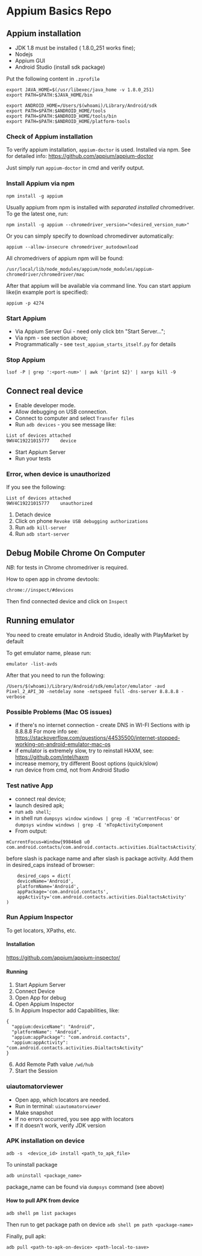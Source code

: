 # Appium Basics Repo

## Appium installation
- JDK 1.8 must be installed ( 1.8.0_251 works fine);
- Nodejs 
- Appium GUI
- Android Studio (install sdk package)

Put the following content in `.zprofile`

```
export JAVA_HOME=$(/usr/libexec/java_home -v 1.8.0_251)
export PATH=$PATH:$JAVA_HOME/bin

export ANDROID_HOME=/Users/$(whoami)/Library/Android/sdk
export PATH=$PATH:$ANDROID_HOME/tools
export PATH=$PATH:$ANDROID_HOME/tools/bin
export PATH=$PATH:$ANDROID_HOME/platform-tools
```

### Check of Appium installation
To verify appium installation, `appium-doctor` is used. Installed via npm. See for detailed info:
https://github.com/appium/appium-doctor

Just simply run `appium-doctor` in cmd and verify output.
### Install Appium via npm
`npm install -g appium`

Usually appium from npm is installed with *separated installed* chromedriver.
To ge the latest one, run:

`npm install -g appium --chromedriver_version="<desired_version_num>"`

Or you can simply specify to download chromedirver automatically:

```appium --allow-insecure chromedriver_autodownload```

All chromedrivers of appium npm will be found:

```/usr/local/lib/node_modules/appium/node_modules/appium-chromedriver/chromedriver/mac```

After that appium will be available via command line.
You can start appium like(in example port is specified):

```appium -p 4274```

### Start Appium
- Via Appium Server Gui - need only click btn "Start Server...";
- Via npm - see section above;
- Programmatically - see `test_appium_starts_itself.py` for details

### Stop Appium
`lsof -P | grep ':<port-num>' | awk '{print $2}' | xargs kill -9`


## Connect real device
- Enable developer mode. 
- Allow debugging on USB connection. 
- Connect to computer and select `Transfer files`
- Run `adb devices` - you see message like:
```➜  ~ adb devices
List of devices attached
9WV4C19221015777	device
```
- Start Appium Server
- Run your tests

### Error, when device is unauthorized
If you see the following:
```➜  ~ adb devices
List of devices attached
9WV4C19221015777	unauthorized
```
1. Detach device
2. Click on phone `Revoke USB debugging authorizations`
3. Run `adb kill-server`
4. Run `adb start-server`


## Debug Mobile Chrome On Computer  
*NB*: for tests in Chrome chromedriver is required.

How to open app in chrome devtools:

`chrome://inspect/#devices`

Then find connected device and click on `Inspect`

## Running emulator
You need to create emulator in Android Studio, ideally with PlayMarket by default 

To get emulator name, please run:
```
emulator -list-avds
```
After that you need to run the following:
```
/Users/$(whoami)/Library/Android/sdk/emulator/emulator -avd  Pixel_2_API_30 -netdelay none -netspeed full -dns-server 8.8.8.8 -verbose
```

### Possible Problems (Mac OS issues)

- if there's no internet connection - create DNS in WI-FI Sections with ip 8.8.8.8
For more info see: https://stackoverflow.com/questions/44535500/internet-stopped-working-on-android-emulator-mac-os
- if emulator is extremely slow, try to reinstall HAXM, see: 
https://github.com/intel/haxm
- increase memory, try different Boost options (quick/slow)
- run device from cmd, not from Android Studio

### Test native App
- connect real device;
- launch desired apk;
- run `adb shell`;
- in shell run `dumpsys window windows | grep -E 'mCurrentFocus'`
or `dumpsys window windows | grep -E 'mTopActivityComponent` 
- From output:
```  
mCurrentFocus=Window{99846e8 u0 com.android.contacts/com.android.contacts.activities.DialtactsActivity}
```
before slash is package name and after slash is package activity. Add them in desired_caps instead of browser:
```
    desired_caps = dict(
    deviceName='Android',
    platformName='Android',
    appPackage='com.android.contacts',
    appActivity='com.android.contacts.activities.DialtactsActivity'
)
```
### Run Appium Inspector
To get locators, XPaths, etc. 
#### Installation
https://github.com/appium/appium-inspector/
#### Running
1. Start Appium Server
2. Connect Device
3. Open App for debug
4. Open Appium Inspector
5. In Appium Inspector add Capabilities, like:
```
{
  "appium:deviceName": "Android",
  "platformName": "Android",
  "appium:appPackage": "com.android.contacts",
  "appium:appActivity": "com.android.contacts.activities.DialtactsActivity"
}
```
6. Add Remote Path value `/wd/hub`
7. Start the Session

### uiautomatorviewer
- Open app, which locators are needed.
- Run in terminal:
```uiautomatorviewer```
- Make snapshot 
- If no errors occurred, you see app with locators
- If it doesn't work, verify JDK version

### APK installation on device
``` 
adb -s  <device_id> install <path_to_apk_file>
```
To uninstall package
```
adb uninstall <package_name>
```
package_name can be found via `dumpsys` command (see above)

#### How to pull APK from device
```
adb shell pm list packages
```
Then run to get package path on device
```adb shell pm path <package-name>```

Finally, pull apk:
```
adb pull <path-to-apk-on-device> <path-local-to-save>
```
